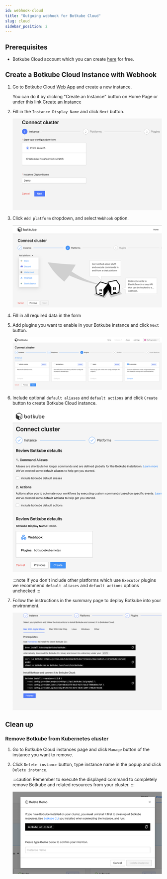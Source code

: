 ```yaml
---
id: webhook-cloud
title: "Outgoing webhook for Botkube Cloud"
slug: cloud
sidebar_position: 2
---
```


## Prerequisites

- Botkube Cloud account which you can create [here](https://app.botkube.io) for free.

## Create a Botkube Cloud Instance with Webhook

1. Go to Botkube Cloud [Web App](https://app.botkube.io/) and create a new instance.

   You can do it by clicking "Create an Instance" button on Home Page or under this link [Create an Instance](https://app.botkube.io/instances/add)

2. Fill in the `Instance Display Name` and click `Next` button.

   ![Instance Display Name](assets/webhook_instance_display_name.png "Instance display name")

3. Click `Add platform` dropdown, and select `Webhook` option.

   ![Select Platform](assets/webhook_platform_select.png "Select platform")

4. Fill in all required data in the form

5. Add plugins you want to enable in your Botkube instance and click `Next` button.

   ![Plugins](assets/webhook_add_plugins.png "Plugins")

6. Include optional `default aliases` and `default actions` and click `Create` button to create Botkube Cloud instance.

   ![Create](assets/webhook_create.png "Create")

   :::note
   If you don't include other platforms which use `Executor` plugins we recommend `default aliases` and `default actions` options unchecked
   :::

7. Follow the instructions in the summary page to deploy Botkube into your environment.

   ![Summary](assets/webhook_summary.png "Summary")

## Clean up

### Remove Botkube from Kubernetes cluster

1. Go to Botkube Cloud instances page and click `Manage` button of the instance you want to remove.

2. Click `Delete instance` button, type instance name in the popup and click `Delete instance`.

   :::caution
   Remember to execute the displayed command to completely remove Botkube and related resources from your cluster.
   :::

   ![Delete](assets/webhook_instance_delete.png "Delete")
